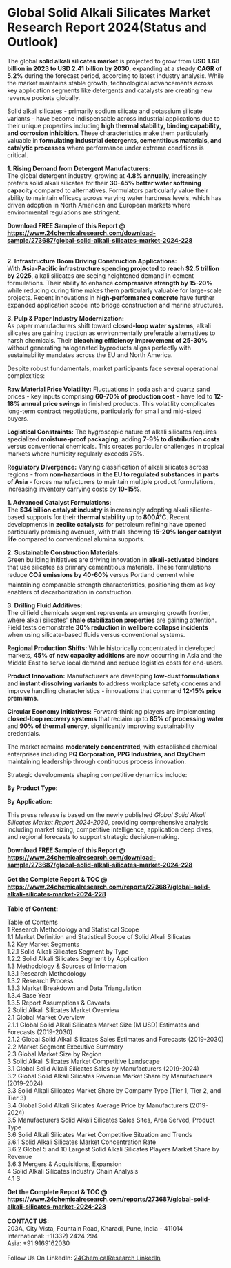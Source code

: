 <h1>Global Solid Alkali Silicates Market Research Report 2024(Status and Outlook)</h1><p>The global <strong>solid alkali silicates market</strong> is projected to grow from <strong>USD 1.68 billion in 2023 to USD 2.41 billion by 2030</strong>, expanding at a steady <strong>CAGR of 5.2%</strong> during the forecast period, according to latest industry analysis. While the market maintains stable growth, technological advancements across key application segments like detergents and catalysts are creating new revenue pockets globally.</p><p>Solid alkali silicates - primarily sodium silicate and potassium silicate variants - have become indispensable across industrial applications due to their unique properties including <strong>high thermal stability, binding capability, and corrosion inhibition</strong>. These characteristics make them particularly valuable in <strong>formulating industrial detergents, cementitious materials, and catalytic processes</strong> where performance under extreme conditions is critical.</p><p><strong>1. Rising Demand from Detergent Manufacturers:</strong><br>
The global detergent industry, growing at <strong>4.8% annually</strong>, increasingly prefers solid alkali silicates for their <strong>30-45% better water softening capacity</strong> compared to alternatives. Formulators particularly value their ability to maintain efficacy across varying water hardness levels, which has driven adoption in North American and European markets where environmental regulations are stringent.</p><div><b>Download FREE Sample of this Report @ 
            <a href="https://www.24chemicalresearch.com/download-sample/273687/global-solid-alkali-silicates-market-2024-228">
            https://www.24chemicalresearch.com/download-sample/273687/global-solid-alkali-silicates-market-2024-228</a></b></div><br><p><strong>2. Infrastructure Boom Driving Construction Applications:</strong><br>
With <strong>Asia-Pacific infrastructure spending projected to reach $2.5 trillion by 2025</strong>, alkali silicates are seeing heightened demand in cement formulations. Their ability to enhance <strong>compressive strength by 15-20%</strong> while reducing curing time makes them particularly valuable for large-scale projects. Recent innovations in <strong>high-performance concrete</strong> have further expanded application scope into bridge construction and marine structures.</p><p><strong>3. Pulp &amp; Paper Industry Modernization:</strong><br>
As paper manufacturers shift toward <strong>closed-loop water systems</strong>, alkali silicates are gaining traction as environmentally preferable alternatives to harsh chemicals. Their <strong>bleaching efficiency improvement of 25-30%</strong> without generating halogenated byproducts aligns perfectly with sustainability mandates across the EU and North America.</p><p>Despite robust fundamentals, market participants face several operational complexities:</p><p><strong>Raw Material Price Volatility:</strong> Fluctuations in soda ash and quartz sand prices - key inputs comprising <strong>60-70% of production cost</strong> - have led to <strong>12-18% annual price swings</strong> in finished products. This volatility complicates long-term contract negotiations, particularly for small and mid-sized buyers.</p><p><strong>Logistical Constraints:</strong> The hygroscopic nature of alkali silicates requires specialized <strong>moisture-proof packaging</strong>, adding <strong>7-9% to distribution costs</strong> versus conventional chemicals. This creates particular challenges in tropical markets where humidity regularly exceeds 75%.</p><p><strong>Regulatory Divergence:</strong> Varying classification of alkali silicates across regions - from <strong>non-hazardous in the EU to regulated substances in parts of Asia</strong> - forces manufacturers to maintain multiple product formulations, increasing inventory carrying costs by <strong>10-15%</strong>.</p><p><strong>1. Advanced Catalyst Formulations:</strong><br>
The <strong>$34 billion catalyst industry</strong> is increasingly adopting alkali silicate-based supports for their <strong>thermal stability up to 800Â°C</strong>. Recent developments in <strong>zeolite catalysts</strong> for petroleum refining have opened particularly promising avenues, with trials showing <strong>15-20% longer catalyst life</strong> compared to conventional alumina supports.</p><p><strong>2. Sustainable Construction Materials:</strong><br>
Green building initiatives are driving innovation in <strong>alkali-activated binders</strong> that use silicates as primary cementitious materials. These formulations reduce <strong>COâ emissions by 40-60%</strong> versus Portland cement while maintaining comparable strength characteristics, positioning them as key enablers of decarbonization in construction.</p><p><strong>3. Drilling Fluid Additives:</strong><br>
The oilfield chemicals segment represents an emerging growth frontier, where alkali silicates' <strong>shale stabilization properties</strong> are gaining attention. Field tests demonstrate <strong>30% reduction in wellbore collapse incidents</strong> when using silicate-based fluids versus conventional systems.</p><p><strong>Regional Production Shifts:</strong> While historically concentrated in developed markets, <strong>45% of new capacity additions</strong> are now occurring in Asia and the Middle East to serve local demand and reduce logistics costs for end-users.</p><p><strong>Product Innovation:</strong> Manufacturers are developing <strong>low-dust formulations</strong> and <strong>instant dissolving variants</strong> to address workplace safety concerns and improve handling characteristics - innovations that command <strong>12-15% price premiums</strong>.</p><p><strong>Circular Economy Initiatives:</strong> Forward-thinking players are implementing <strong>closed-loop recovery systems</strong> that reclaim up to <strong>85% of processing water</strong> and <strong>90% of thermal energy</strong>, significantly improving sustainability credentials.</p><p>The market remains <strong>moderately concentrated</strong>, with established chemical enterprises including <strong>PQ Corporation, PPG Industries, and OxyChem</strong> maintaining leadership through continuous process innovation.</p><p>Strategic developments shaping competitive dynamics include:</p><p><strong>By Product Type:</strong></p><p><strong>By Application:</strong></p><p>This press release is based on the newly published <em>Global Solid Alkali Silicates Market Report 2024-2030</em>, providing comprehensive analysis including market sizing, competitive intelligence, application deep dives, and regional forecasts to support strategic decision-making.</p><div><b>Download FREE Sample of this Report @ 
            <a href="https://www.24chemicalresearch.com/download-sample/273687/global-solid-alkali-silicates-market-2024-228">
            https://www.24chemicalresearch.com/download-sample/273687/global-solid-alkali-silicates-market-2024-228</a></b></div><br><div><b>Get the Complete Report & TOC @ 
            <a href="https://www.24chemicalresearch.com/reports/273687/global-solid-alkali-silicates-market-2024-228">
            https://www.24chemicalresearch.com/reports/273687/global-solid-alkali-silicates-market-2024-228</a></b></div><br>
            <b>Table of Content:</b><p>Table of Contents<br />
1 Research Methodology and Statistical Scope<br />
1.1 Market Definition and Statistical Scope of Solid Alkali Silicates<br />
1.2 Key Market Segments<br />
1.2.1 Solid Alkali Silicates Segment by Type<br />
1.2.2 Solid Alkali Silicates Segment by Application<br />
1.3 Methodology & Sources of Information<br />
1.3.1 Research Methodology<br />
1.3.2 Research Process<br />
1.3.3 Market Breakdown and Data Triangulation<br />
1.3.4 Base Year<br />
1.3.5 Report Assumptions & Caveats<br />
2 Solid Alkali Silicates Market Overview<br />
2.1 Global Market Overview<br />
2.1.1 Global Solid Alkali Silicates Market Size (M USD) Estimates and Forecasts (2019-2030)<br />
2.1.2 Global Solid Alkali Silicates Sales Estimates and Forecasts (2019-2030)<br />
2.2 Market Segment Executive Summary<br />
2.3 Global Market Size by Region<br />
3 Solid Alkali Silicates Market Competitive Landscape<br />
3.1 Global Solid Alkali Silicates Sales by Manufacturers (2019-2024)<br />
3.2 Global Solid Alkali Silicates Revenue Market Share by Manufacturers (2019-2024)<br />
3.3 Solid Alkali Silicates Market Share by Company Type (Tier 1, Tier 2, and Tier 3)<br />
3.4 Global Solid Alkali Silicates Average Price by Manufacturers (2019-2024)<br />
3.5 Manufacturers Solid Alkali Silicates Sales Sites, Area Served, Product Type<br />
3.6 Solid Alkali Silicates Market Competitive Situation and Trends<br />
3.6.1 Solid Alkali Silicates Market Concentration Rate<br />
3.6.2 Global 5 and 10 Largest Solid Alkali Silicates Players Market Share by Revenue<br />
3.6.3 Mergers & Acquisitions, Expansion<br />
4 Solid Alkali Silicates Industry Chain Analysis<br />
4.1 S</p><div><b>Get the Complete Report & TOC @ 
            <a href="https://www.24chemicalresearch.com/reports/273687/global-solid-alkali-silicates-market-2024-228">
            https://www.24chemicalresearch.com/reports/273687/global-solid-alkali-silicates-market-2024-228</a></b></div><br><b>CONTACT US:</b><br>
            203A, City Vista, Fountain Road, Kharadi, Pune, India - 411014<br>
            International: +1(332) 2424 294<br>
            Asia: +91 9169162030 <br><br>
            Follow Us On LinkedIn: <a href="https://www.linkedin.com/company/24chemicalresearch/">24ChemicalResearch LinkedIn</a>